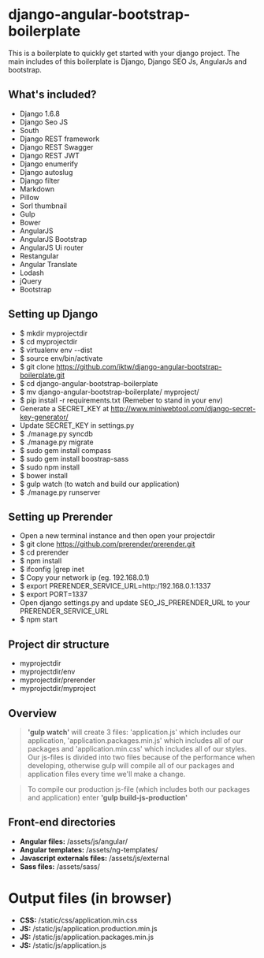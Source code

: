 django-angular-bootstrap-boilerplate
====================================

This is a boilerplate to quickly get started with your django project. The main includes of this boilerplate is Django, Django SEO Js, AngularJs and bootstrap.

What's included?
-
* Django 1.6.8
* Django Seo JS
* South
* Django REST framework
* Django REST Swagger
* Django REST JWT
* Django enumerify
* Django autoslug
* Django filter
* Markdown
* Pillow
* Sorl thumbnail
* Gulp
* Bower
* AngularJS
* AngularJS Bootstrap
* AngularJS Ui router
* Restangular
* Angular Translate
* Lodash
* jQuery
* Bootstrap

Setting up Django
-
* $ mkdir myprojectdir
* $ cd myprojectdir
* $ virtualenv env --dist
* $ source env/bin/activate
* $ git clone https://github.com/iktw/django-angular-bootstrap-boilerplate.git
* $ cd django-angular-bootstrap-boilerplate
* $ mv django-angular-bootstrap-boilerplate/ myproject/
* $ pip install -r requirements.txt (Remeber to stand in your env)
* Generate a SECRET_KEY at http://www.miniwebtool.com/django-secret-key-generator/
* Update SECRET_KEY in settings.py
* $ ./manage.py syncdb
* $ ./manage.py migrate
* $ sudo gem install compass
* $ sudo gem install boostrap-sass
* $ sudo npm install
* $ bower install
* $ gulp watch (to watch and build our application)
* $ ./manage.py runserver

Setting up Prerender
-
* Open a new terminal instance and then open your projectdir
* $ git clone https://github.com/prerender/prerender.git
* $ cd prerender
* $ npm install
* $ ifconfig |grep inet
* $ Copy your network ip (eg. 192.168.0.1)
* $ export PRERENDER_SERVICE_URL=http:/192.168.0.1:1337
* $ export PORT=1337
* Open django settings.py and update SEO_JS_PRERENDER_URL to your PRERENDER_SERVICE_URL
* $ npm start

Project dir structure
-
* myprojectdir
* myprojectdir/env
* myprojectdir/prerender
* myprojectdir/myproject

Overview
-
> **'gulp watch'** will create 3 files: 'application.js' which includes our application, 'application.packages.min.js' which includes all of our packages and 'application.min.css' which includes all of our styles. Our js-files is divided into two files because of the performance when developing, otherwise gulp will compile all of our packages and application files every time we'll make a change.

> To compile our production js-file (which includes both our packages and application) enter **'gulp build-js-production'**

Front-end directories
-
* **Angular files:** /assets/js/angular/
* **Angular templates:** /assets/ng-templates/
* **Javascript externals files:** /assets/js/external
* **Sass files:** /assets/sass/

Output files (in browser)
====================================
* **CSS:** /static/css/application.min.css
* **JS:** /static/js/application.production.min.js
* **JS:** /static/js/application.packages.min.js
* **JS:** /static/js/application.js
